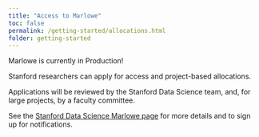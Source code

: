 ```yaml
---
title: "Access to Marlowe"
toc: false
permalink: /getting-started/allocations.html
folder: getting-started
---
```


Marlowe is currently in Production!

Stanford researchers can apply for access and project-based allocations. 

Applications will be reviewed by the Stanford Data Science team, and, for large projects, by a faculty committee.  

See the [Stanford Data Science Marlowe page](https://datascience.stanford.edu/marlowe) for more details and to sign up for notifications.